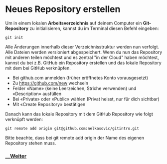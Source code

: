 # Neues Repository erstellen

Um in einem lokalen **Arbeitsverzeichnis** auf deinem Computer ein **Git-Repository** zu initialisieren, kannst du im Terminal diesen Befehl eingeben:

```
git init
```

Alle Änderungen innerhalb dieser Verzeichnisstruktur werden nun verfolgt. Alle Dateien werden versioniert abgespeichert. Wenn du nun das Repository mit anderen teilen möchtest und es zentral "in der Cloud" haben möchtest, kannst du bei z.B. GitHub ein Repository erstellen und das lokale Repository mit dem bei GitHub verknüpfen.

-   Bei github.com anmelden (früher eröffnetes Konto vorausgesetzt)
-   Zu https://github.com/new wechseln
-   Felder «Name» (keine Leerzeichen, Striche verwenden) und «Description» ausfüllen
-   Bei «Private» oder «Public» wählen (Privat heisst, nur für dich sichtbar)
-   Mit «Create Repository» bestätigen

Danach kann das lokale Repository mit dem GitHub Repository wie folgt verknüpft werden:

```
git remote add origin git@github.com:nelkasovic/gitintro.git
```

Bitte beachte, dass bei git remote add origin der Name des eigenen Repository stehen muss.


### [__Weiter](ReadmeErstellen.md)
